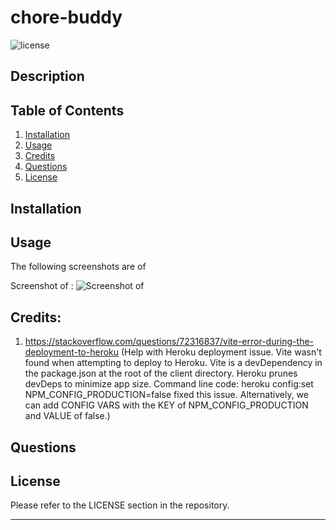 # chore-buddy

![license](https://img.shields.io/badge/License-MIT-yellowgreen)

## Description



## Table of Contents
1. [Installation](#installation)
2. [Usage](#usage)
3. [Credits](#credits)
4. [Questions](#questions)  
5. [License](#license)


## Installation


## Usage



The following screenshots are of 

Screenshot of :
![Screenshot of ]()


## Credits:
1. https://stackoverflow.com/questions/72316837/vite-error-during-the-deployment-to-heroku (Help with Heroku deployment issue. Vite wasn't found when attempting to deploy to Heroku. Vite is a devDependency in the package.json at the root of the client directory. Heroku prunes devDeps to minimize app size. Command line code: heroku config:set NPM_CONFIG_PRODUCTION=false fixed this issue. Alternatively, we can add CONFIG VARS with the KEY of NPM_CONFIG_PRODUCTION and VALUE of false.)

## Questions



## License

Please refer to the LICENSE section in the repository.


---